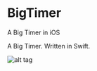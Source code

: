 # BigTimer
A Big Timer in iOS

A Big Timer. Written in Swift. 

![alt tag](https://github.com/joelklabo/BigTimer/blob/master/BigTimerDemo.gif)
